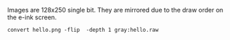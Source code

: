 Images are 128x250 single bit.  They are mirrored due to the draw order
on the e-ink screen.

```
convert hello.png -flip  -depth 1 gray:hello.raw
```
